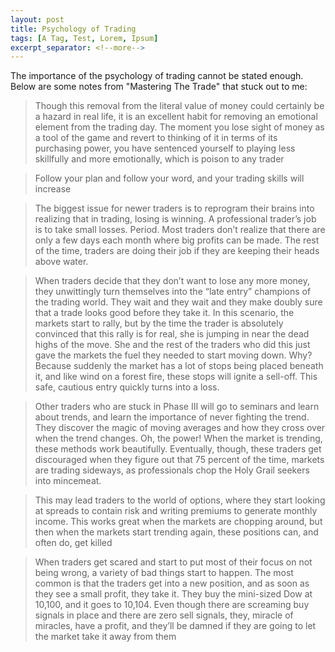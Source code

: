 ```yaml
---
layout: post
title: Psychology of Trading
tags: [A Tag, Test, Lorem, Ipsum]
excerpt_separator: <!--more-->
---
```


The importance of the psychology of trading cannot be stated enough. Below are some notes from "Mastering The Trade" that stuck out to me:

> Though this removal from the literal value of money could certainly be a hazard in real life, it is an excellent habit for removing an emotional element from the trading day. The moment you lose sight of money as a tool of the game and revert to thinking of it in terms of its purchasing power, you have sentenced yourself to playing less skillfully and more emotionally, which is poison to any trader

> Follow your plan and follow your word, and your trading skills will increase

> The biggest issue for newer traders is to reprogram their brains into realizing that in trading, losing is winning. A professional trader’s job is to take small losses. Period. Most traders don’t realize that there are only a few days each month where big profits can be made. The rest of the time, traders are doing their job if they are keeping their heads above water.

> When traders decide that they don’t want to lose any more money, they unwittingly turn themselves into the “late entry” champions of the trading world. They wait and they wait and they make doubly sure that a trade looks good before they take it. In this scenario, the markets start to rally, but by the time the trader is absolutely convinced that this rally is for real, she is jumping in near the dead highs of the move. She and the rest of the traders who did this just gave the markets the fuel they needed to start moving down. Why? Because suddenly the market has a lot of stops being placed beneath it, and like wind on a forest fire, these stops will ignite a sell-off. This safe, cautious entry quickly turns into a loss.

> Other traders who are stuck in Phase III will go to seminars and learn about trends, and learn the importance of never fighting the trend. They discover the magic of moving averages and how they cross over when the trend changes. Oh, the power! When the market is trending, these methods work beautifully. Eventually, though, these traders get discouraged when they figure out that 75 percent of the time, markets are trading sideways, as professionals chop the Holy Grail seekers into mincemeat.

> This may lead traders to the world of options, where they start looking at spreads to contain risk and writing premiums to generate monthly income. This works great when the markets are chopping around, but then when the markets start trending again, these positions can, and often do, get killed

> When traders get scared and start to put most of their focus on not being wrong, a variety of bad things start to happen. The most common is that the traders get into a new position, and as soon as they see a small profit, they take it. They buy the mini-sized Dow at 10,100, and it goes to 10,104. Even though there are screaming buy signals in place and there are zero sell signals, they, miracle of miracles, have a profit, and they’ll be damned if they are going to let the market take it away from them
